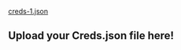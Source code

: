 [creds-1.json](https://github.com/salmanytofficial/XLICON-V3-MD/files/14819951/creds-1.json)
## Upload your Creds.json file here!
